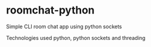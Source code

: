 # roomchat-python
Simple CLI room chat app using python sockets 

Technologies used python, python sockets and threading


